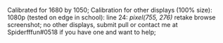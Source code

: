 Calibrated for 1680 by 1050;
Calibration for other displays (100% size):
1080p (tested on edge in school):
  line 24: *pixel(755, 276)*
  retake browse screenshot;
no other displays, submit pull or contact me at Spiderfffun#0518 if you have one and want to help;
